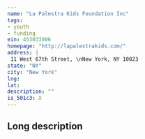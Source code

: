 ```yaml
---
name: "La Palestra Kids Foundation Inc"
tags:
- youth
- funding
ein: 453033006
homepage: "http://lapalestrakids.com/"
address: |
 11 West 67th Street, \nNew York, NY 10023
state: "NY"
city: "New York"
lng: 
lat: 
description: ""
is_501c3: X
---
```


## Long description


